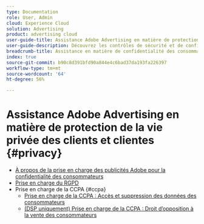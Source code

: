 ```yaml
---
type: Documentation
role: User, Admin
cloud: Experience Cloud
solution: Advertising
product: advertising cloud
user-guide-title: Assistance Adobe Advertising en matière de protection de la vie privée des clients et clientes
user-guide-description: Découvrez les contrôles de sécurité et de confidentialité qu’Adobe Advertising fournit pour aider les clients annonceurs à se conformer aux lois sur la confidentialité des consommateurs et consommatrices.
breadcrumb-title: Assistance en matière de confidentialité des consommateurs et consommatrices
index: true
source-git-commit: b90c8d391bfd90a844e4c6bad37da193fa226397
workflow-type: tm+mt
source-wordcount: '64'
ht-degree: 56%

---
```



# Assistance Adobe Advertising en matière de protection de la vie privée des clients et clientes {#privacy}

+ [À propos de la prise en charge des publicités Adobe pour la confidentialité des consommateurs](/help/privacy/home.md)
+ [Prise en charge du RGPD](/help/privacy/gdpr.md)
+ Prise en charge de la CCPA {#ccpa}
   + [Prise en charge de la CCPA : Accès et suppression des données des consommateurs](/help/privacy/ccpa/ccpa-access-delete.md)
   + [(DSP uniquement) Prise en charge de la CCPA : Droit d’opposition à la vente des consommateurs](/help/privacy/ccpa/ccpa-opt-out-of-sale.md)
